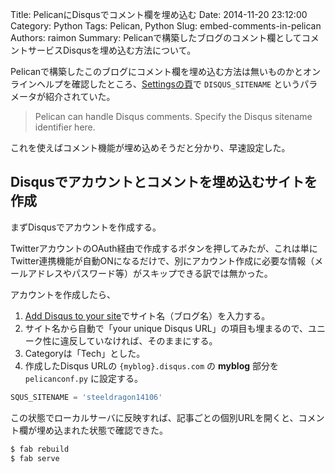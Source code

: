 Title: PelicanにDisqusでコメント欄を埋め込む
Date: 2014-11-20 23:12:00
Category: Python
Tags: Pelican, Python
Slug: embed-comments-in-pelican
Authors: raimon
Summary: Pelicanで構築したブログのコメント欄としてコメントサービスDisqusを埋め込む方法について。

Pelicanで構築したこのブログにコメント欄を埋め込む方法は無いものかとオンラインヘルプを確認したところ、[Settingsの頁](http://docs.getpelican.com/en/3.5.0/settings.html)で `DISQUS_SITENAME` というパラメータが紹介されていた。

> Pelican can handle Disqus comments. Specify the Disqus sitename identifier here.

これを使えばコメント機能が埋め込めそうだと分かり、早速設定した。

## Disqusでアカウントとコメントを埋め込むサイトを作成

まずDisqusでアカウントを作成する。

TwitterアカウントのOAuth経由で作成するボタンを押してみたが、これは単にTwitter連携機能が自動ONになるだけで、別にアカウント作成に必要な情報（メールアドレスやパスワード等）がスキップできる訳では無かった。

アカウントを作成したら、

1. [Add Disqus to your site](https://disqus.com/admin/create/)でサイト名（ブログ名）を入力する。
2. サイト名から自動で「your unique Disqus URL」の項目も埋まるので、ユニーク性に違反していなければ、そのままにする。
3. Categoryは「Tech」とした。
4. 作成したDisqus URLの `{myblog}.disqus.com` の **myblog** 部分を `pelicanconf.py` に設定する。

```python
SQUS_SITENAME = 'steeldragon14106'
```

この状態でローカルサーバに反映すれば、記事ごとの個別URLを開くと、コメント欄が埋め込まれた状態で確認できた。

```bash
$ fab rebuild
$ fab serve
```
